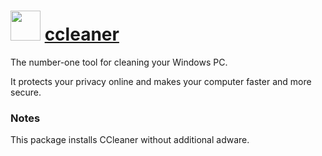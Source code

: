 # <img src="https://cdn.jsdelivr.net/gh/chocolatey-community/chocolatey-packages@182294b9b95166915fdc2265a90ef37c6b24efd9/icons/ccleaner.png" width="48" height="48"/> [ccleaner](https://chocolatey.org/packages/ccleaner)


The number-one tool for cleaning your Windows PC.

It protects your privacy online and makes your computer faster and more secure.

### Notes

This package installs CCleaner without additional adware.

